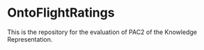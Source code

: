 # OntoFlightRatings
This is the repository for the evaluation of PAC2 of the Knowledge Representation.

